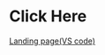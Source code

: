 # Click Here
[Landing page(VS code)](https://priyanka-panaganti.github.io/open-source-task-1-/index.html)
